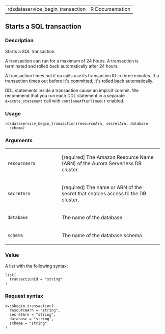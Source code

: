 <table style="width: 100%;">
<tbody>
<tr class="odd">
<td>rdsdataservice_begin_transaction</td>
<td style="text-align: right;">R Documentation</td>
</tr>
</tbody>
</table>

## Starts a SQL transaction

### Description

Starts a SQL transaction.

A transaction can run for a maximum of 24 hours. A transaction is
terminated and rolled back automatically after 24 hours.

A transaction times out if no calls use its transaction ID in three
minutes. If a transaction times out before it's committed, it's rolled
back automatically.

DDL statements inside a transaction cause an implicit commit. We
recommend that you run each DDL statement in a separate
`execute_statement` call with `continueAfterTimeout` enabled.

### Usage

    rdsdataservice_begin_transaction(resourceArn, secretArn, database,
      schema)

### Arguments

<table>
<colgroup>
<col style="width: 35%" />
<col style="width: 65%" />
</colgroup>
<tbody>
<tr class="odd">
<td><code
id="rdsdataservice_begin_transaction_:_resourceArn">resourceArn</code></td>
<td><p>[required] The Amazon Resource Name (ARN) of the Aurora
Serverless DB cluster.</p></td>
</tr>
<tr class="even">
<td><code
id="rdsdataservice_begin_transaction_:_secretArn">secretArn</code></td>
<td><p>[required] The name or ARN of the secret that enables access to
the DB cluster.</p></td>
</tr>
<tr class="odd">
<td><code
id="rdsdataservice_begin_transaction_:_database">database</code></td>
<td><p>The name of the database.</p></td>
</tr>
<tr class="even">
<td><code
id="rdsdataservice_begin_transaction_:_schema">schema</code></td>
<td><p>The name of the database schema.</p></td>
</tr>
</tbody>
</table>

### Value

A list with the following syntax:

    list(
      transactionId = "string"
    )

### Request syntax

    svc$begin_transaction(
      resourceArn = "string",
      secretArn = "string",
      database = "string",
      schema = "string"
    )
